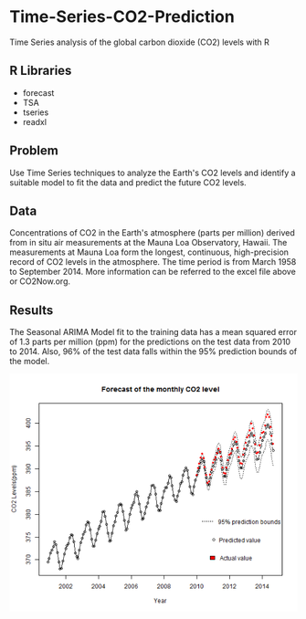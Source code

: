 # Time-Series-CO2-Prediction
Time Series analysis of the global carbon dioxide (CO2) levels with R

## R Libraries    
- forecast  
- TSA
- tseries
- readxl

## Problem
Use Time Series techniques to analyze the Earth's CO2 levels and identify a suitable model to fit the data and predict the future CO2 levels.

## Data
Concentrations of CO2 in the Earth's atmosphere (parts per million) derived from in situ air measurements at the Mauna Loa Observatory, Hawaii. The measurements at Mauna Loa form the longest, continuous, high-precision record of CO2 levels in the atmosphere. The time period is from March 1958 to September 2014. More information can be referred to the excel file above or CO2Now.org.

## Results
The Seasonal ARIMA Model fit to the training data has a mean squared error of 1.3 parts per million (ppm) for the predictions on the test data from 2010 to 2014. Also, 96% of the test data falls within the 95% prediction bounds of the model.

<p align="center">
  <img src="monthlyCO2_predict.png">
</p>





























































































































































































































































































































































































































































































































































































































































































































































































































































































































































































































































































































































































































































































































































































































































































































































































































































































































































































































































































































































































































































































































































































































































































































































































































